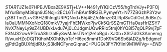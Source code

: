 $START$JZ1e07HPEJVBxa2E9KSTj+LV++N491ylYlQlCzV55/hgTrdVJy+P3FOjMYurBmyM38qn9J5Ncj+2ECL6T+hBAmfRR3ELPymyeYt+N77ZBGzhP3Yzwg3BTTmZL+vG8HZ6hIngjURPQNcd+Bhj4EZ/oNmzeGLlRpI8uCdlOcL8dBnZslaOaUMMNXoNcQ180mkV7yajrFhENWxoPjwCk5QrSSZmGTHaOasHrIZSY7NvX7NeyLy9sZ4UBD/xLvdu7Aj0LCJdgmUQwRRIo5tmj0hYQ8l57qQLP9vj7pFE3NJS2cwVPTrxA8hrzalEy3wMJesTNe1j2e1oBgd+XJ0b+XStZdGk3AnnemgR/wuxHZoDGjTKihoMXOhKIybTe1Hl6cc8mmf1DoK9VQ6Sb6jADZg/IrEdgmcfgjPdt2gBUXfdjdRUxjS3ldNCFynxGlqnaC+PUGQ/3FY7Kfiini9M1WiIVg==$END$